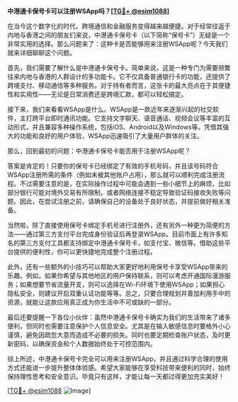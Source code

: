 **中港通卡保号卡可以注册WSApp吗？[[TG💪+ @esim1088](https://t.me/s/esim1088)]**

在当今这个数字化的时代，跨境通信和金融服务变得越来越便捷。对于经常往返于内地与香港之间的朋友们来说，中港通卡保号卡（以下简称“保号卡”）无疑是一个非常实用的选择。那么问题来了：这种卡是否能够用来注册WSApp呢？今天我们就来详细聊聊这个问题。

首先，我们需要了解什么是中港通卡保号卡。简单来说，这是一种专门为需要频繁往来内地与香港的人群设计的多功能卡。它不仅具备普通银行卡的功能，还提供了跨境支付、移动通信等多种服务。对于持有者而言，这张卡的最大亮点在于其便捷性和实用性——无论是日常消费还是跨境汇款，都可以轻松搞定。

接下来，我们来看看WSApp是什么。WSApp是一款近年来逐渐兴起的社交软件，主打跨平台即时通讯功能。它支持文字聊天、语音通话、视频会议等丰富的互动形式，并且兼容多种操作系统，包括iOS、Android以及Windows等。凭借其强大的功能和良好的用户体验，WSApp迅速吸引了大量用户群体的关注。

那么，回到最初的问题：中港通卡保号卡能否用于注册WSApp呢？

答案是肯定的！只要你的保号卡已经绑定了有效的手机号码，并且该号码符合WSApp注册所需的条件（例如未被其他账户占用），那么就可以顺利完成注册流程。不过需要注意的是，在实际操作过程中可能会遇到一些小细节上的麻烦，比如部分银行可能对境外交易有所限制，或者网络连接不稳定导致验证码接收失败等问题。因此，在尝试注册之前，请确保自己的设备处于良好状态，并提前做好相关准备。

当然啦，除了直接使用保号卡绑定手机号进行注册外，还有另外一种更为简便的方法——通过第三方支付平台完成身份验证后再登录WSApp。目前市面上有许多知名的第三方支付工具都支持绑定中港通卡保号卡，如支付宝、微信等。借助这些平台提供的便利性，你可以更快捷地完成整个注册过程。

此外，还有一些额外的小技巧可以帮助大家更好地利用保号卡享受WSApp带来的乐趣。例如，如果你希望与其他地区的用户保持联系，则可以考虑开通国际漫游服务；如果想要节省流量开支，则可以选择在Wi-Fi环境下使用WSApp；如果担心隐私安全，则建议开启双重认证功能等等。总之，只要合理规划并善加利用手中的资源，就能让这款应用真正成为你生活中不可或缺的一部分。

最后还要提醒一下各位小伙伴：虽然中港通卡保号卡确实为我们的生活带来了诸多便利，但同时也需要注意保护个人信息安全。尤其是在输入敏感信息时要格外小心谨慎，避免因疏忽大意而造成不必要的损失。同时也要定期检查账户状态，及时更新密码，以确保资金和个人数据始终处于可控范围内。

综上所述，中港通卡保号卡完全可以用来注册WSApp，并且通过科学合理的使用方式还能进一步提升整体体验感。希望大家能够在享受科技带来便利的同时，始终保持理性思考和安全意识。毕竟只有这样，才能让每一天都过得更加充实美好！

[[TG💪+ @esim1088](https://t.me/s/esim1088) ![Image](https://i.postimg.cc/4NQfJmqS/Snipaste-2025-05-13-00-14-12.png)]